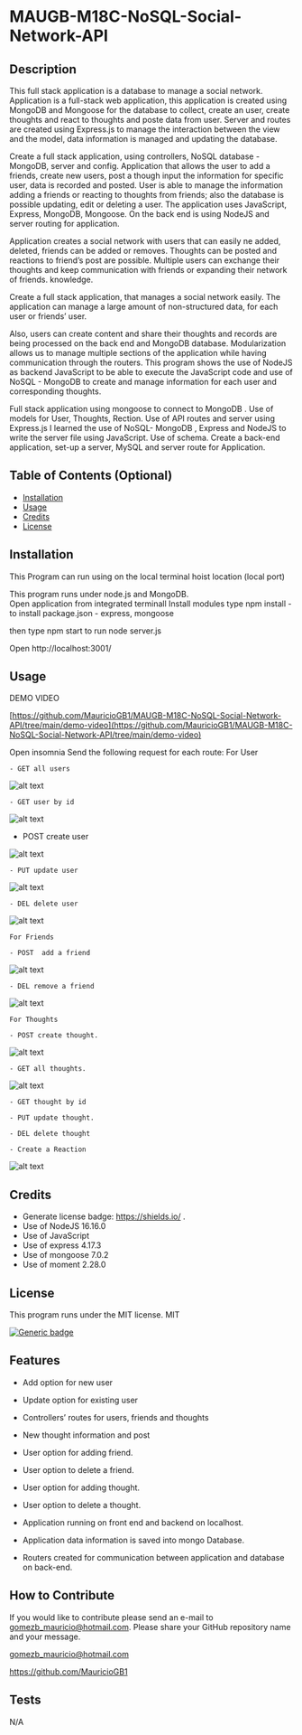 # MAUGB-M18C-NoSQL-Social-Network-API

## Description

This full stack application is a database to manage a social network.
Application is a full-stack web application, this application is created using MongoDB and Mongoose  for the database to collect, create an user, create thoughts and react to thoughts  and poste data from user. 
Server and routes are created using Express.js to manage the interaction between the view and the model, data information is managed and updating the database.

Create a full stack application, using controllers, NoSQL database - MongoDB, server and config.
Application that allows the user to add a friends, create new users, post a though input the information for specific user, data is recorded and posted. User is able to manage the information adding a friends or reacting to thoughts from friends; also the database is possible updating, edit or deleting a user. 
The application uses JavaScript, Express, MongoDB, Mongoose. 
On the back end is using NodeJS and server routing for application.

Application creates a social network with users that can easily ne added, deleted, friends can be added or removes. Thoughts can be posted and reactions to friend’s post are possible. 
Multiple users can exchange their thoughts and keep communication with friends or expanding their network of friends. knowledge.

Create a full stack application, that manages a social network easily.
The application can manage a large amount of non-structured data, for each user or friends’ user. 

Also, users can create content and share their thoughts and records are being processed on the back end and MongoDB database.
Modularization allows us to manage multiple sections of the application while having communication through the routers.
This program shows the use of NodeJS as backend JavaScript to be able to execute the JavaScript code and use of NoSQL - MongoDB to create and manage information for each user and corresponding thoughts. 

Full stack application using mongoose to connect to MongoDB .
Use of models for User,  Thoughts, Rection.
Use of API routes and server using Express.js
I learned the use of NoSQL- MongoDB , Express and  NodeJS to write the server file using JavaScript.
Use of schema.
Create a back-end application, set-up a server, MySQL and server route for Application. 


## Table of Contents (Optional)



- [Installation](#installation)
- [Usage](#usage)
- [Credits](#credits)
- [License](#license)

## Installation

This Program can run using on the local terminal hoist location (local port) 


This program runs under node.js and MongoDB.  
Open application from integrated terminall 
Install modules 
type npm install  - to install package.json   - express, mongoose

then type npm start to run node server.js

Open http://localhost:3001/


## Usage

DEMO VIDEO

[https://github.com/MauricioGB1/MAUGB-M18C-NoSQL-Social-Network-API/tree/main/demo-video](https://github.com/MauricioGB1/MAUGB-M18C-NoSQL-Social-Network-API/tree/main/demo-video)

Open insomnia
Send the following request for each route:
For User 

` - GET all users `

![alt text](./assets/get-all-users.jpg)


` - GET user by id `

![alt text](./assets/get-user-by-id.jpg)

- POST create user

![alt text](./assets/post-create-user.jpg)


` - PUT update user `

![alt text](./assets/put-update-user.jpg)

` - DEL delete user `

![alt text](./assets/del-delete-user.jpg )

` For Friends `

` - POST  add a friend `

![alt text](./assets/post-add-friend.jpg )

` - DEL remove a friend `

![alt text](./assets/del-remove-friend.jpg)


` For Thoughts `

` - POST create thought. `

![alt text](./assets/post-create-thought.jpg )

` - GET all thoughts. `

![alt text](./assets/get-all-thoughts.jpg)

` - GET thought by id `

` - PUT update thought.  `

` - DEL delete thought `

` - Create a Reaction `

![alt text](./assets/post-create-reaction4.jpg )

## Credits

-	Generate license badge: https://shields.io/ .  
-	Use of NodeJS   16.16.0
-	Use of JavaScript
-	Use of express 4.17.3
-	Use of mongoose 7.0.2
-	Use of moment 2.28.0


## License

This program runs under the MIT license.
    MIT
    
  [![Generic badge](https://img.shields.io/badge/License-MIT-green.svg)](https://choosealicense.com/licenses/mit/.)




## Features

-	Add option for new user
-	Update  option for existing user
-	Controllers’ routes for users, friends and thoughts
-	New thought information and post
-	User option for adding friend.
-	User option to delete a friend.
-	User option for adding thought.
-	User option to delete a thought.

-	Application running on front end and backend on localhost.

-	Application data information is saved into mongo Database.

-	Routers created for communication between application and database on back-end.


## How to Contribute

If you would like to contribute please send an e-mail to gomezb_mauricio@hotmail.com. Please share your GitHub repository name and your message.

gomezb_mauricio@hotmail.com

https://github.com/MauricioGB1

## Tests

N/A

